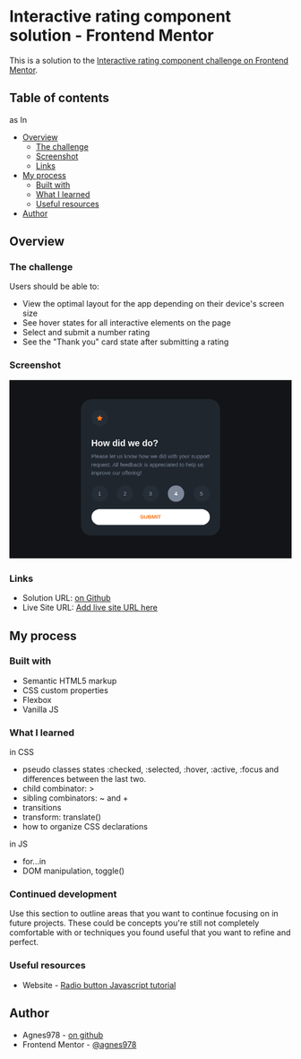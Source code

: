# Interactive rating component solution - Frontend Mentor

This is a solution to the [Interactive rating component challenge on Frontend Mentor](https://www.frontendmentor.io/challenges/interactive-rating-component-koxpeBUmI).

## Table of contents
as In
- [Overview](#overview)
  - [The challenge](#the-challenge)
  - [Screenshot](#screenshot)
  - [Links](#links)
- [My process](#my-process)
  - [Built with](#built-with)
  - [What I learned](#what-i-learned)
  - [Useful resources](#useful-resources)
- [Author](#author)

## Overview

### The challenge

Users should be able to:

- View the optimal layout for the app depending on their device's screen size
- See hover states for all interactive elements on the page
- Select and submit a number rating
- See the "Thank you" card state after submitting a rating

### Screenshot

![](./screenshot.jpg)

### Links

- Solution URL: [on Github](https://github.com/agnes978/interactive-rating-component-challenge/)
- Live Site URL: [Add live site URL here](https://your-live-site-url.com)

## My process

### Built with

- Semantic HTML5 markup
- CSS custom properties
- Flexbox
- Vanilla JS 

### What I learned

in CSS
- pseudo classes states :checked, :selected, :hover, :active, :focus and differences between the last two.
- child combinator: >
- sibling combinators: ~ and +
- transitions
- transform: translate() 
- how to organize CSS declarations

in JS
- for...in
- DOM manipulation, toggle()

### Continued development

Use this section to outline areas that you want to continue focusing on in future projects. These could be concepts you're still not completely comfortable with or techniques you found useful that you want to refine and perfect.

### Useful resources

- Website - [Radio button Javascript tutorial](https://www.javascripttutorial.net/javascript-dom/javascript-radio-button/)

## Author

- Agnes978 - [on github](https://github.com/agnes978)
- Frontend Mentor - [@agnes978](https://www.frontendmentor.io/profile/agnes978)

